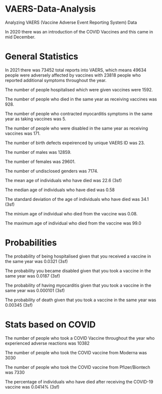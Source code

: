 # VAERS-Data-Analysis
Analyzing VAERS (Vaccine Adverse Event Reporting System) Data

In 2020 there was an introduction of the COVID Vaccines and this came in mid December. 

# General Statistics 

In 2021 there was 73452 total reports into VAERS, which means 49634 people were adversely affected by vaccines with 23818 people who reported additional symptoms throughout the year.

The number of people hospitalised which were given vaccines were 1592. 

The number of people who died in the same year as receiving vaccines was 928.

The number of people who contracted myocarditis symptoms in the same year as taking vaccines was 5.

The number of people who were disabled in the same year as receiving vaccines was 171.

The number of birth defects expeirenced by unique VAERS ID was 23.

The number of males was 12859.

The number of females was 29601.

The number of undisclosed genders was 7174.

The mean age of individuals who have died was 22.6 (3sf)

The median age of individuals who have died was 0.58 

The standard deviation of the age of individuals who have died was 34.1 (3sf)

The minium age of individual who died from the vaccine was 0.08.

The maximum age of individual who died from the vaccine was 99.0

# Probabilities 

The probability of being hospitalised given that you received a vaccine in the same year was 0.0321 (3sf)

The probability you became disabled given that you took a vaccine in the same year was 0.0187 (3sf)

The probability of having myocarditis given that you took a vaccine in the same year was 0.000101 (3sf)

The probability of death given that you took a vaccine in the same year was 0.00345 (3sf)

# Stats based on COVID

The number of people who took a COVID Vaccine throughout the year who experienced adverse reactions  was 10382

The number of people who took the COVID vaccine from Moderna was 3030

The number of people who took the COVID vaccine from Pfizer/Biontech was 7330

The percentage of individuals who have died after receiving the COVID-19 vaccine was 0.0414% (3sf)
